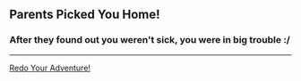 ## Parents Picked You Home!
### After they found out you weren't sick, you were in big trouble :/
- - - - - - -
[Redo Your Adventure!](../../home.md)